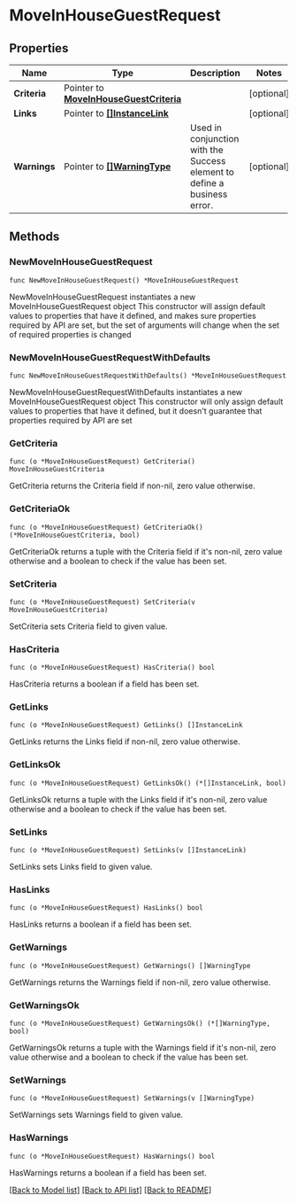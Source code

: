 # MoveInHouseGuestRequest

## Properties

Name | Type | Description | Notes
------------ | ------------- | ------------- | -------------
**Criteria** | Pointer to [**MoveInHouseGuestCriteria**](MoveInHouseGuestCriteria.md) |  | [optional] 
**Links** | Pointer to [**[]InstanceLink**](InstanceLink.md) |  | [optional] 
**Warnings** | Pointer to [**[]WarningType**](WarningType.md) | Used in conjunction with the Success element to define a business error. | [optional] 

## Methods

### NewMoveInHouseGuestRequest

`func NewMoveInHouseGuestRequest() *MoveInHouseGuestRequest`

NewMoveInHouseGuestRequest instantiates a new MoveInHouseGuestRequest object
This constructor will assign default values to properties that have it defined,
and makes sure properties required by API are set, but the set of arguments
will change when the set of required properties is changed

### NewMoveInHouseGuestRequestWithDefaults

`func NewMoveInHouseGuestRequestWithDefaults() *MoveInHouseGuestRequest`

NewMoveInHouseGuestRequestWithDefaults instantiates a new MoveInHouseGuestRequest object
This constructor will only assign default values to properties that have it defined,
but it doesn't guarantee that properties required by API are set

### GetCriteria

`func (o *MoveInHouseGuestRequest) GetCriteria() MoveInHouseGuestCriteria`

GetCriteria returns the Criteria field if non-nil, zero value otherwise.

### GetCriteriaOk

`func (o *MoveInHouseGuestRequest) GetCriteriaOk() (*MoveInHouseGuestCriteria, bool)`

GetCriteriaOk returns a tuple with the Criteria field if it's non-nil, zero value otherwise
and a boolean to check if the value has been set.

### SetCriteria

`func (o *MoveInHouseGuestRequest) SetCriteria(v MoveInHouseGuestCriteria)`

SetCriteria sets Criteria field to given value.

### HasCriteria

`func (o *MoveInHouseGuestRequest) HasCriteria() bool`

HasCriteria returns a boolean if a field has been set.

### GetLinks

`func (o *MoveInHouseGuestRequest) GetLinks() []InstanceLink`

GetLinks returns the Links field if non-nil, zero value otherwise.

### GetLinksOk

`func (o *MoveInHouseGuestRequest) GetLinksOk() (*[]InstanceLink, bool)`

GetLinksOk returns a tuple with the Links field if it's non-nil, zero value otherwise
and a boolean to check if the value has been set.

### SetLinks

`func (o *MoveInHouseGuestRequest) SetLinks(v []InstanceLink)`

SetLinks sets Links field to given value.

### HasLinks

`func (o *MoveInHouseGuestRequest) HasLinks() bool`

HasLinks returns a boolean if a field has been set.

### GetWarnings

`func (o *MoveInHouseGuestRequest) GetWarnings() []WarningType`

GetWarnings returns the Warnings field if non-nil, zero value otherwise.

### GetWarningsOk

`func (o *MoveInHouseGuestRequest) GetWarningsOk() (*[]WarningType, bool)`

GetWarningsOk returns a tuple with the Warnings field if it's non-nil, zero value otherwise
and a boolean to check if the value has been set.

### SetWarnings

`func (o *MoveInHouseGuestRequest) SetWarnings(v []WarningType)`

SetWarnings sets Warnings field to given value.

### HasWarnings

`func (o *MoveInHouseGuestRequest) HasWarnings() bool`

HasWarnings returns a boolean if a field has been set.


[[Back to Model list]](../README.md#documentation-for-models) [[Back to API list]](../README.md#documentation-for-api-endpoints) [[Back to README]](../README.md)


